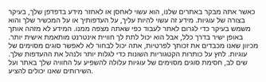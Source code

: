 כאשר אתה מבקר באתרים שלנו, הוא עשוי לאחסן או לאחזר מידע בדפדפן שלך, בעיקר
בצורה של עוגיות. מידע זה עשוי להיות עליך, על העדפותיך או על המכשיר שלך והוא
משמש בעיקר כדי לגרום לאתר לעבוד כפי שאתה מצפה ממנו. המידע לא מזהה אותך באופן
ישיר בדרך כלל, אבל הוא יכול לתת לך חוויית אינטרנט מותאמת אישית יותר. מכיוון שאנו
מכבדים את זכותך לפרטיות, אתה יכול לבחור לא לאפשר סוגים מסוימים של עוגיות. לחץ על
כותרות הקטגוריות השונות כדי לגלות יותר ולנהל את ההעדפות שלך. שים לב, חסימת סוגים
מסוימים של עוגיות עלולה להשפיע על החוויה שלך באתר ועל השירותים שאנו יכולים להציע.
